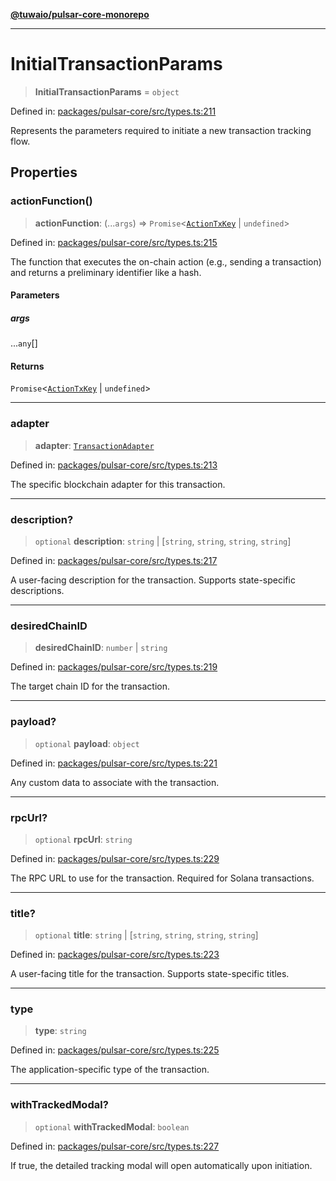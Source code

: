 [**@tuwaio/pulsar-core-monorepo**](../../../README.md)

***

# InitialTransactionParams

> **InitialTransactionParams** = `object`

Defined in: [packages/pulsar-core/src/types.ts:211](https://github.com/TuwaIO/pulsar-core/blob/c72496708aaee3876552289f9710c5c529bb4798/packages/pulsar-core/src/types.ts#L211)

Represents the parameters required to initiate a new transaction tracking flow.

## Properties

### actionFunction()

> **actionFunction**: (...`args`) => `Promise`\<[`ActionTxKey`](ActionTxKey.md) \| `undefined`\>

Defined in: [packages/pulsar-core/src/types.ts:215](https://github.com/TuwaIO/pulsar-core/blob/c72496708aaee3876552289f9710c5c529bb4798/packages/pulsar-core/src/types.ts#L215)

The function that executes the on-chain action (e.g., sending a transaction) and returns a preliminary identifier like a hash.

#### Parameters

##### args

...`any`[]

#### Returns

`Promise`\<[`ActionTxKey`](ActionTxKey.md) \| `undefined`\>

***

### adapter

> **adapter**: [`TransactionAdapter`](../enumerations/TransactionAdapter.md)

Defined in: [packages/pulsar-core/src/types.ts:213](https://github.com/TuwaIO/pulsar-core/blob/c72496708aaee3876552289f9710c5c529bb4798/packages/pulsar-core/src/types.ts#L213)

The specific blockchain adapter for this transaction.

***

### description?

> `optional` **description**: `string` \| \[`string`, `string`, `string`, `string`\]

Defined in: [packages/pulsar-core/src/types.ts:217](https://github.com/TuwaIO/pulsar-core/blob/c72496708aaee3876552289f9710c5c529bb4798/packages/pulsar-core/src/types.ts#L217)

A user-facing description for the transaction. Supports state-specific descriptions.

***

### desiredChainID

> **desiredChainID**: `number` \| `string`

Defined in: [packages/pulsar-core/src/types.ts:219](https://github.com/TuwaIO/pulsar-core/blob/c72496708aaee3876552289f9710c5c529bb4798/packages/pulsar-core/src/types.ts#L219)

The target chain ID for the transaction.

***

### payload?

> `optional` **payload**: `object`

Defined in: [packages/pulsar-core/src/types.ts:221](https://github.com/TuwaIO/pulsar-core/blob/c72496708aaee3876552289f9710c5c529bb4798/packages/pulsar-core/src/types.ts#L221)

Any custom data to associate with the transaction.

***

### rpcUrl?

> `optional` **rpcUrl**: `string`

Defined in: [packages/pulsar-core/src/types.ts:229](https://github.com/TuwaIO/pulsar-core/blob/c72496708aaee3876552289f9710c5c529bb4798/packages/pulsar-core/src/types.ts#L229)

The RPC URL to use for the transaction. Required for Solana transactions.

***

### title?

> `optional` **title**: `string` \| \[`string`, `string`, `string`, `string`\]

Defined in: [packages/pulsar-core/src/types.ts:223](https://github.com/TuwaIO/pulsar-core/blob/c72496708aaee3876552289f9710c5c529bb4798/packages/pulsar-core/src/types.ts#L223)

A user-facing title for the transaction. Supports state-specific titles.

***

### type

> **type**: `string`

Defined in: [packages/pulsar-core/src/types.ts:225](https://github.com/TuwaIO/pulsar-core/blob/c72496708aaee3876552289f9710c5c529bb4798/packages/pulsar-core/src/types.ts#L225)

The application-specific type of the transaction.

***

### withTrackedModal?

> `optional` **withTrackedModal**: `boolean`

Defined in: [packages/pulsar-core/src/types.ts:227](https://github.com/TuwaIO/pulsar-core/blob/c72496708aaee3876552289f9710c5c529bb4798/packages/pulsar-core/src/types.ts#L227)

If true, the detailed tracking modal will open automatically upon initiation.
